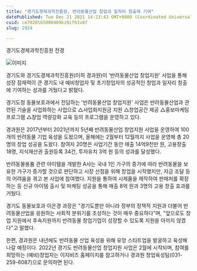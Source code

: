 ```yaml
---
title: "경기도경제과학진흥원, 반려동물산업 창업과 일자리 창출에 기여"
datePublished: Tue Dec 21 2021 14:23:43 GMT+0000 (Coordinated Universal Time)
cuid: cm7028t65000409kz0ifb1v8f
slug: 2924

---
```



경기도경제과학진흥원 전경

![이미지](https://cdn.hashnode.com/res/hashnode/image/upload/v1739252854560/99f11061-a5a8-4d7f-8bc3-40b08d13388c.jpeg)

경기도와 경기도경제과학진흥원(이하 경과원)이 '반려동물산업 창업지원' 사업을 통해 성장 잠재력이 큰 경기도 내 예비창업자 및 초기창업자의 성공적인 창업과 일자리 창출에 기여하는 성과를 거뒀다고 밝혔다.

경기도청 동물보호과에서 전담하는 '반려동물산업 창업지원' 사업은 반려동물산업과 관련된 기술을 사업화하는 사업으로 △사업화지원금 지원 △창업공간 제공 △홍보마케팅 프로그램 △창업 역량강화 교육 등의 프로그램을 운영하고 있다.

경과원은 2017년부터 2021년까지 5년째 반려동물산업 창업지원 사업을 운영하여 100개의 반려동물 기업 육성을 도왔으며, 올해에는 2월부터 12월까지 사업을 운영해 총 20명의 창업 성공을 도왔다. 참여자 20명은 사업기간 동안 매출 14억9천만 원, 고용창출 18명, 지식재산권 출원등록 34건, 투자유치 3억 원 등의 성과를 달성했다.

반려동물용품 관련 아이템을 개발한 A사는 국내 1인 가구의 증가에 따라 반려동물을 보유한 가구가 증가할 것으로 판단하고 시장 선점을 위해 창업을 시작했지만, 자금 조달 등의 어려움을 겪고 본 사업에 참여했다. 지원을 통하여 시제품을 제작하여 판매처를 확장하는 등 신규 아이템 출시 및 마케팅 성공을 통해 매출 8억 원과 3명의 고용 창출 효과를 거뒀다.

경기도 동물보호과 이은경 과장은 "경기도뿐만 아니라 정부의 정책적 지원과 더불어 반려동물산업을 응원하는 사회적 분위기를 조성하는 것이 매우 중요하다"며, "앞으로도 창업 지원에서 후속지원까지 반려동물 창업기업이 성장할 수 있도록 지원을 아끼지 않겠다"고 말했다.

한편, 경과원은 내년에도 반려동물 산업 육성을 위해 유망 스타트업을 발굴하고 육성해나갈 예정이다. 2022년 경기도 반려동물산업 창업지원 사업은 2월에 시작되며, 참여를 희망하는 (예비)창업자는 이지비즈 홈페이지를 참고하거나 경과원 창업육성팀(031-259-6087)으로 문의하면 된다.